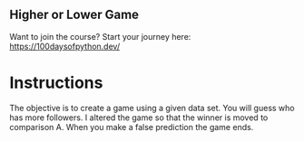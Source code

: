 ## Higher or Lower Game
Want to join the course? Start your journey here:   https://100daysofpython.dev/


# Instructions

The objective is to create a game using a given data set. You will guess who has more followers.
I altered the game so that the winner is moved to comparison A. When you make a false prediction the game ends.



